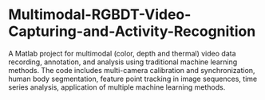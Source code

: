 # Multimodal-RGBDT-Video-Capturing-and-Activity-Recognition
A Matlab project for multimodal (color, depth and thermal) video data recording, annotation, and analysis using traditional machine learning methods. The code includes multi-camera calibration and synchronization, human body segmentation, feature point tracking in image sequences, time series analysis, application of multiple machine learning methods.
